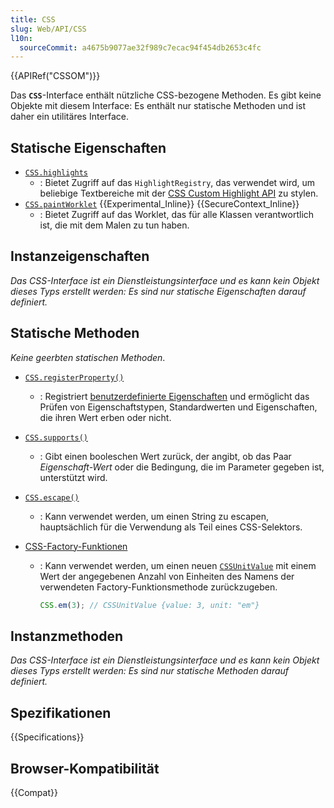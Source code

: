 ```yaml
---
title: CSS
slug: Web/API/CSS
l10n:
  sourceCommit: a4675b9077ae32f989c7ecac94f454db2653c4fc
---
```


{{APIRef("CSSOM")}}

Das **`CSS`**-Interface enthält nützliche CSS-bezogene Methoden. Es gibt keine Objekte mit diesem Interface: Es enthält nur statische Methoden und ist daher ein utilitäres Interface.

## Statische Eigenschaften

- [`CSS.highlights`](/de/docs/Web/API/CSS/highlights_static)
  - : Bietet Zugriff auf das `HighlightRegistry`, das verwendet wird, um beliebige Textbereiche mit der [CSS Custom Highlight API](/de/docs/Web/API/Css_custom_highlight_api) zu stylen.
- [`CSS.paintWorklet`](/de/docs/Web/API/CSS/paintWorklet_static) {{Experimental_Inline}} {{SecureContext_Inline}}
  - : Bietet Zugriff auf das Worklet, das für alle Klassen verantwortlich ist, die mit dem Malen zu tun haben.

## Instanzeigenschaften

_Das CSS-Interface ist ein Dienstleistungsinterface und es kann kein Objekt dieses Typs erstellt werden: Es sind nur statische Eigenschaften darauf definiert._

## Statische Methoden

_Keine geerbten statischen Methoden_.

- [`CSS.registerProperty()`](/de/docs/Web/API/CSS/registerProperty_static)
  - : Registriert [benutzerdefinierte Eigenschaften](/de/docs/Web/CSS/--*) und ermöglicht das Prüfen von Eigenschaftstypen, Standardwerten und Eigenschaften, die ihren Wert erben oder nicht.
- [`CSS.supports()`](/de/docs/Web/API/CSS/supports_static)
  - : Gibt einen booleschen Wert zurück, der angibt, ob das Paar _Eigenschaft-Wert_ oder die Bedingung, die im Parameter gegeben ist, unterstützt wird.
- [`CSS.escape()`](/de/docs/Web/API/CSS/escape_static)
  - : Kann verwendet werden, um einen String zu escapen, hauptsächlich für die Verwendung als Teil eines CSS-Selektors.
- [CSS-Factory-Funktionen](/de/docs/Web/API/CSS/factory_functions_static)

  - : Kann verwendet werden, um einen neuen [`CSSUnitValue`](/de/docs/Web/API/CSSUnitValue) mit einem Wert der angegebenen Anzahl von Einheiten des Namens der verwendeten Factory-Funktionsmethode zurückzugeben.

    ```js
    CSS.em(3); // CSSUnitValue {value: 3, unit: "em"}
    ```

## Instanzmethoden

_Das CSS-Interface ist ein Dienstleistungsinterface und es kann kein Objekt dieses Typs erstellt werden: Es sind nur statische Methoden darauf definiert._

## Spezifikationen

{{Specifications}}

## Browser-Kompatibilität

{{Compat}}

